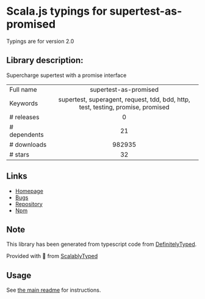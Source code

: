 
# Scala.js typings for supertest-as-promised

Typings are for version 2.0

## Library description:
Supercharge supertest with a promise interface

|                    |                 |
| ------------------ | :-------------: |
| Full name          | supertest-as-promised |
| Keywords           | supertest, superagent, request, tdd, bdd, http, test, testing, promise, promised |
| # releases         | 0 |
| # dependents       | 21 |
| # downloads        | 982935 |
| # stars            | 32 |

## Links
- [Homepage](https://github.com/WhoopInc/supertest-as-promised)
- [Bugs](https://github.com/WhoopInc/supertest-as-promised/issues)
- [Repository](https://github.com/WhoopInc/supertest-as-promised)
- [Npm](https://www.npmjs.com/package/supertest-as-promised)
    


## Note
This library has been generated from typescript code from [DefinitelyTyped](https://definitelytyped.org).

Provided with :purple_heart: from [ScalablyTyped](https://github.com/oyvindberg/ScalablyTyped)

## Usage
See [the main readme](../../readme.md) for instructions.


